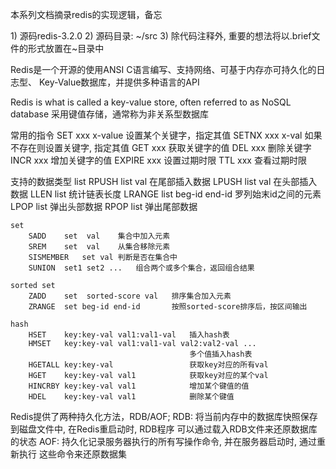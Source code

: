 本系列文档摘录redis的实现逻辑，备忘

<NOTE>
    1) 源码redis-3.2.0
    2) 源码目录: ~/src
    3) 除代码注释外, 重要的想法将以.brief文件的形式放置在~目录中

Redis是一个开源的使用ANSI C语言编写、支持网络、可基于内存亦可持久化的日志型、
Key-Value数据库，并提供多种语言的API


Redis is what is called a key-value store, often referred to as NoSQL database
采用键值存储，通常称为非关系型数据库

常用的指令
    SET  xxx x-value        设置某个关键字，指定其值
    SETNX xxx x-val         如果不存在则设置关键字, 指定其值
    GET  xxx                获取关键字的值
    DEL  xxx                删除关键字
    INCR xxx                增加关键字的值
    EXPIRE xxx              设置过期时限
    TTL xxx                 查看过期时限

支持的数据类型
    list
        RPUSH   list  val   在尾部插入数据
        LPUSH   list  val   在头部插入数据
        LLEN    list        统计链表长度
        LRANGE  list  beg-id end-id 罗列始末id之间的元素
        LPOP    list        弹出头部数据
        RPOP    list        弹出尾部数据

    set
        SADD    set  val    集合中加入元素
        SREM    set  val    从集合移除元素
        SISMEMBER   set val 判断是否在集合中
        SUNION  set1 set2 ...   组合两个或多个集合，返回组合结果

    sorted set
        ZADD    set  sorted-score val   排序集合加入元素
        ZRANGE  set beg-id end-id       按照sorted-score排序后，按区间输出

    hash
        HSET    key:key-val val1:val1-val   插入hash表
        HMSET   key:key-val val1:val1-val val2:val2-val ...
                                            多个值插入hash表
        HGETALL key:key-val                 获取key对应的所有val
        HGET    key:key-val val1            获取key对应的某个val
        HINCRBY key:key-val val1            增加某个键值的值
        HDEL    key:key-val val1            删除某个键值

Redis提供了两种持久化方法，RDB/AOF; 
    RDB: 将当前内存中的数据库快照保存到磁盘文件中, 在Redis重启动时, RDB程序
        可以通过载入RDB文件来还原数据库的状态
    AOF: 持久化记录服务器执行的所有写操作命令, 并在服务器启动时, 通过重新执行
        这些命令来还原数据集

